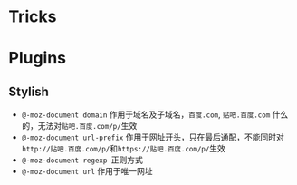 # Tricks

# Plugins
## Stylish
* `@-moz-document domain` 作用于域名及子域名，`百度.com`, `贴吧.百度.com` 什么的，无法对`贴吧.百度.com/p/`生效
* `@-moz-document url-prefix` 作用于网址开头，只在最后通配，不能同时对`http://贴吧.百度.com/p/`和`https://贴吧.百度.com/p/`生效
* `@-moz-document regexp `正则方式
* `@-moz-document url` 作用于唯一网址
